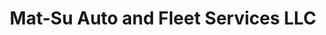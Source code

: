 ---
title: "Mat-Su Auto and Fleet Services LLC"
url: /palmer/mat-su-auto-and-fleet-services-llc/
shop: car repair
---